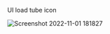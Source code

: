  UI load tube icon
 
 ![Screenshot 2022-11-01 181827](https://user-images.githubusercontent.com/59821534/199227432-82a47c6c-9215-476e-ba9d-0806e7ba94bb.jpg)
